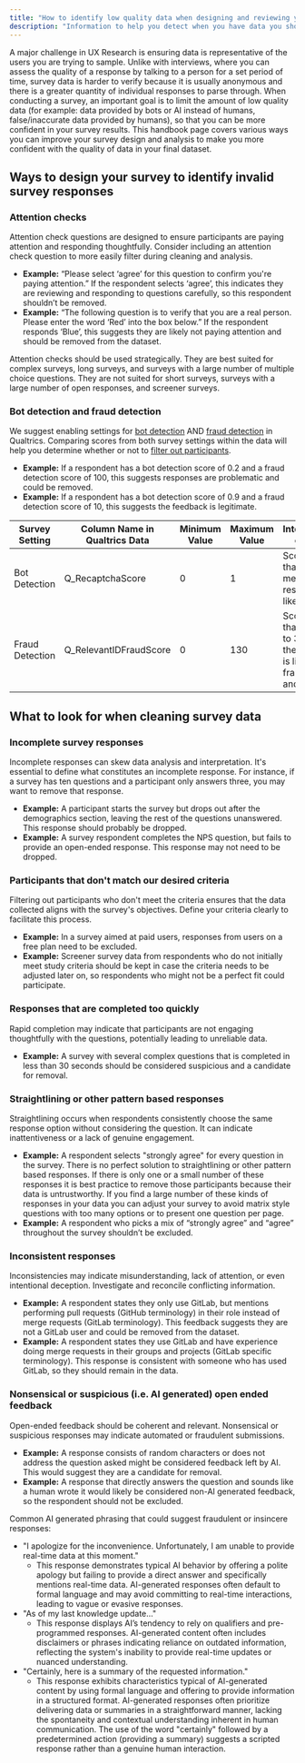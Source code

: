 ```yaml
---
title: "How to identify low quality data when designing and reviewing your survey"
description: "Information to help you detect when you have data you should likely remove from your survey."
---
```


A major challenge in UX Research is ensuring data is representative of the users you are trying to sample. Unlike with interviews, where you can assess the quality of a response by talking to a person for a set period of time, survey data is harder to verify because it is usually anonymous and there is a greater quantity of individual responses to parse through. When conducting a survey, an important goal is to limit the amount of low quality data (for example: data provided by bots or AI instead of humans, false/inaccurate data provided by humans), so that you can be more confident in your survey results. This handbook page covers various ways you can improve your survey design and analysis to make you more confident with the quality of data in your final dataset.

## Ways to design your survey to identify invalid survey responses

### Attention checks

Attention check questions are designed to ensure participants are paying attention and responding thoughtfully. Consider including an attention check question to more easily filter during cleaning and analysis.

* **Example:** “Please select ‘agree’ for this question to confirm you're paying attention.” If the respondent selects ‘agree’, this indicates they are reviewing and responding to questions carefully, so this respondent shouldn’t be removed.
* **Example:** “The following question is to verify that you are a real person. Please enter the word ‘Red’ into the box below.” If the respondent responds ‘Blue’, this suggests they are likely not paying attention and should be removed from the dataset.

Attention checks should be used strategically. They are best suited for complex surveys, long surveys, and surveys with a large number of multiple choice questions. They are not suited for short surveys, surveys with a large number of open responses, and screener surveys.

### Bot detection and fraud detection

We suggest enabling settings for [bot detection](https://www.qualtrics.com/support/survey-platform/survey-module/survey-checker/fraud-detection/?parent=p0082#BotDetection) AND [fraud detection](https://www.qualtrics.com/support/survey-platform/survey-module/survey-checker/fraud-detection/?parent=p0082#RelevantID) in Qualtrics. Comparing scores from both survey settings within the data will help you determine whether or not to [filter out participants](https://www.qualtrics.com/support/survey-platform/data-and-analysis-module/data/filtering-responses/).

* **Example:** If a respondent has a bot detection score of 0.2 and a fraud detection score of 100, this suggests responses are problematic and could be removed.
* **Example:** If a respondent has a bot detection score of 0.9 and a fraud detection score of 10, this suggests the feedback is legitimate.

| Survey Setting | Column Name in Qualtrics Data | Minimum Value | Maximum Value | Interpretation of Score |
|----------------|-------------------------------|---------------|---------------|-------------------------|
| Bot Detection | Q_RecaptchaScore | 0 | 1 | Score of less than 0.5 means the response is likely a bot. |
| Fraud Detection | Q_RelevantIDFraudScore | 0 | 130 | Score greater than or equal to 30 means the response is likely fraudulent and a bot. |

## What to look for when cleaning survey data

### Incomplete survey responses

Incomplete responses can skew data analysis and interpretation. It's essential to define what constitutes an incomplete response. For instance, if a survey has ten questions and a participant only answers three, you may want to remove that response.

* **Example:** A participant starts the survey but drops out after the demographics section, leaving the rest of the questions unanswered. This response should probably be dropped.
* **Example:** A survey respondent completes the NPS question, but fails to provide an open-ended response. This response may not need to be dropped.

### Participants that don't match our desired criteria

Filtering out participants who don't meet the criteria ensures that the data collected aligns with the survey's objectives. Define your criteria clearly to facilitate this process.

* **Example:** In a survey aimed at paid users, responses from users on a free plan need to be excluded.
* **Example:** Screener survey data from respondents who do not initially meet study criteria should be kept in case the criteria needs to be adjusted later on, so respondents who might not be a perfect fit could participate.

### Responses that are completed too quickly

Rapid completion may indicate that participants are not engaging thoughtfully with the questions, potentially leading to unreliable data.

* **Example:** A survey with several complex questions that is completed in less than 30 seconds should be considered suspicious and a candidate for removal.

### Straightlining or other pattern based responses

Straightlining occurs when respondents consistently choose the same response option without considering the question. It can indicate inattentiveness or a lack of genuine engagement.

* **Example:** A respondent selects "strongly agree" for every question in the survey. There is no perfect solution to straightlining or other pattern based responses. If there is only one or a small number of these responses it is best practice to remove those participants because their data is untrustworthy. If you find a large number of these kinds of responses in your data you can adjust your survey to avoid matrix style questions with too many options or to present one question per page.
* **Example:** A respondent who picks a mix of “strongly agree” and “agree” throughout the survey shouldn’t be excluded.

### Inconsistent responses

Inconsistencies may indicate misunderstanding, lack of attention, or even intentional deception. Investigate and reconcile conflicting information.

* **Example:** A respondent states they only use GitLab, but mentions performing pull requests (GitHub terminology) in their role instead of merge requests (GitLab terminology). This feedback suggests they are not a GitLab user and could be removed from the dataset.
* **Example:** A respondent states they use GitLab and have experience doing merge requests in their groups and projects (GitLab specific terminology). This response is consistent with someone who has used GitLab, so they should remain in the data.

### Nonsensical or suspicious (i.e. AI generated) open ended feedback

Open-ended feedback should be coherent and relevant. Nonsensical or suspicious responses may indicate automated or fraudulent submissions.

* **Example:** A response consists of random characters or does not address the question asked might be considered feedback left by AI. This would suggest they are a candidate for removal.
* **Example:** A response that directly answers the question and sounds like a human wrote it would likely be considered non-AI generated feedback, so the respondent should not be excluded.

Common AI generated phrasing that could suggest fraudulent or insincere responses:
* "I apologize for the inconvenience. Unfortunately, I am unable to provide real-time data at this moment."
    * This response demonstrates typical AI behavior by offering a polite apology but failing to provide a direct answer and specifically mentions real-time data. AI-generated responses often default to formal language and may avoid committing to real-time interactions, leading to vague or evasive responses.
* "As of my last knowledge update..."
    * This response displays AI’s tendency to rely on qualifiers and pre-programmed responses. AI-generated content often includes disclaimers or phrases indicating reliance on outdated information, reflecting the system's inability to provide real-time updates or nuanced understanding.
* "Certainly, here is a summary of the requested information."
    * This response exhibits characteristics typical of AI-generated content by using formal language and offering to provide information in a structured format. AI-generated responses often prioritize delivering data or summaries in a straightforward manner, lacking the spontaneity and contextual understanding inherent in human communication. The use of the word "certainly" followed by a predetermined action (providing a summary) suggests a scripted response rather than a genuine human interaction.
